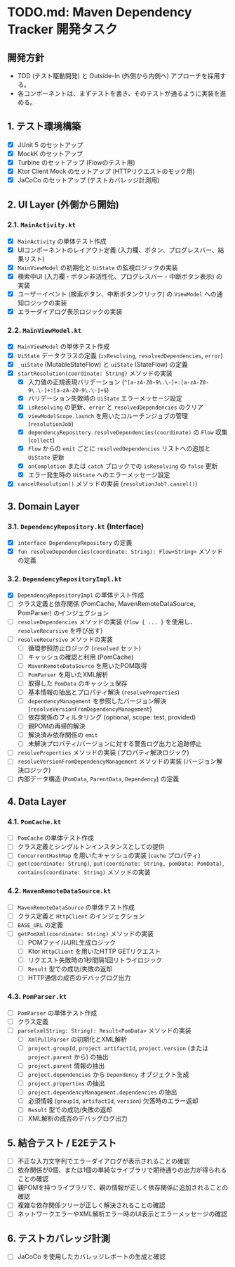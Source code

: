 # TODO.md: Maven Dependency Tracker 開発タスク

## 開発方針
- TDD (テスト駆動開発) と Outside-In (外側から内側へ) アプローチを採用する。
- 各コンポーネントは、まずテストを書き、そのテストが通るように実装を進める。

## 1. テスト環境構築
- [x] JUnit 5 のセットアップ
- [x] MockK のセットアップ
- [x] Turbine のセットアップ (Flowのテスト用)
- [x] Ktor Client Mock のセットアップ (HTTPリクエストのモック用)
- [x] JaCoCo のセットアップ (テストカバレッジ計測用)

## 2. UI Layer (外側から開始)

### 2.1. `MainActivity.kt`
- [x] `MainActivity` の単体テスト作成
- [x] UIコンポーネントのレイアウト定義 (入力欄、ボタン、プログレスバー、結果リスト)
- [x] `MainViewModel` の初期化と `UiState` の監視ロジックの実装
- [x] 検索中UI (入力欄・ボタン非活性化、プログレスバー・中断ボタン表示) の実装
- [x] ユーザーイベント (検索ボタン、中断ボタンクリック) の `ViewModel` への通知ロジックの実装
- [x] エラーダイアログ表示ロジックの実装

### 2.2. `MainViewModel.kt`
- [x] `MainViewModel` の単体テスト作成
- [x] `UiState` データクラスの定義 (`isResolving`, `resolvedDependencies`, `error`)
- [x] `_uiState` (MutableStateFlow) と `uiState` (StateFlow) の定義
- [x] `startResolution(coordinate: String)` メソッドの実装
    - [x] 入力値の正規表現バリデーション (`^[a-zA-Z0-9\.\-]+:[a-zA-Z0-9\.\-]+:[a-zA-Z0-9\.\-]+$`)
    - [x] バリデーション失敗時の `UiState` エラーメッセージ設定
    - [x] `isResolving` の更新、`error` と `resolvedDependencies` のクリア
    - [x] `viewModelScope.launch` を用いたコルーチンジョブの管理 (`resolutionJob`)
    - [x] `dependencyRepository.resolveDependencies(coordinate)` の `Flow` 収集 (`collect`)
    - [x] `Flow` からの `emit` ごとに `resolvedDependencies` リストへの追加と `UiState` 更新
    - [x] `onCompletion` または `catch` ブロックでの `isResolving` の `false` 更新
    - [x] エラー発生時の `UiState` へのエラーメッセージ設定
- [x] `cancelResolution()` メソッドの実装 (`resolutionJob?.cancel()`)

## 3. Domain Layer

### 3.1. `DependencyRepository.kt` (Interface)
- [x] `interface DependencyRepository` の定義
- [x] `fun resolveDependencies(coordinate: String): Flow<String>` メソッドの定義

### 3.2. `DependencyRepositoryImpl.kt`
- [x] `DependencyRepositoryImpl` の単体テスト作成
- [ ] クラス定義と依存関係 (PomCache, MavenRemoteDataSource, PomParser) のインジェクション
- [ ] `resolveDependencies` メソッドの実装 (`flow { ... }` を使用し、`resolveRecursive` を呼び出す)
- [ ] `resolveRecursive` メソッドの実装
    - [ ] 循環参照防止ロジック (`resolved` セット)
    - [ ] キャッシュの確認と利用 (PomCache)
    - [ ] `MavenRemoteDataSource` を用いたPOM取得
    - [ ] `PomParser` を用いたXML解析
    - [ ] 取得した `PomData` のキャッシュ保存
    - [ ] 基本情報の抽出とプロパティ解決 (`resolveProperties`)
    - [ ] `dependencyManagement` を参照したバージョン解決 (`resolveVersionFromDependencyManagement`)
    - [ ] 依存関係のフィルタリング (optional, scope: test, provided)
    - [ ] 親POMの再帰的解決
    - [ ] 解決済み依存関係の `emit`
    - [ ] 未解決プロパティ/バージョンに対する警告ログ出力と追跡停止
- [ ] `resolveProperties` メソッドの実装 (プロパティ解決ロジック)
- [ ] `resolveVersionFromDependencyManagement` メソッドの実装 (バージョン解決ロジック)
- [ ] 内部データ構造 (`PomData`, `ParentData`, `Dependency`) の定義

## 4. Data Layer

### 4.1. `PomCache.kt`
- [ ] `PomCache` の単体テスト作成
- [ ] クラス定義とシングルトンインスタンスとしての提供
- [ ] `ConcurrentHashMap` を用いたキャッシュの実装 (`cache` プロパティ)
- [ ] `get(coordinate: String)`, `put(coordinate: String, pomData: PomData)`, `contains(coordinate: String)` メソッドの実装

### 4.2. `MavenRemoteDataSource.kt`
- [ ] `MavenRemoteDataSource` の単体テスト作成
- [ ] クラス定義と `HttpClient` のインジェクション
- [ ] `BASE_URL` の定義
- [ ] `getPomXml(coordinate: String)` メソッドの実装
    - [ ] POMファイルURL生成ロジック
    - [ ] Ktor `HttpClient` を用いたHTTP GETリクエスト
    - [ ] リクエスト失敗時の1秒間隔1回リトライロジック
    - [ ] `Result` 型での成功/失敗の返却
    - [ ] HTTP通信の成否のデバッグログ出力

### 4.3. `PomParser.kt`
- [ ] `PomParser` の単体テスト作成
- [ ] クラス定義
- [ ] `parse(xmlString: String): Result<PomData>` メソッドの実装
    - [ ] `XmlPullParser` の初期化とXML解析
    - [ ] `project.groupId`, `project.artifactId`, `project.version` (または `project.parent` から) の抽出
    - [ ] `project.parent` 情報の抽出
    - [ ] `project.dependencies` から `Dependency` オブジェクト生成
    - [ ] `project.properties` の抽出
    - [ ] `project.dependencyManagement.dependencies` の抽出
    - [ ] 必須情報 (`groupId`, `artifactId`, `version`) 欠落時のエラー返却
    - [ ] `Result` 型での成功/失敗の返却
    - [ ] XML解析の成否のデバッグログ出力

## 5. 結合テスト / E2Eテスト
- [ ] 不正な入力文字列でエラーダイアログが表示されることの確認
- [ ] 依存関係が0個、または1個の単純なライブラリで期待通りの出力が得られることの確認
- [ ] 親POMを持つライブラリで、親の情報が正しく依存関係に追加されることの確認
- [ ] 複雑な依存関係ツリーが正しく解決されることの確認
- [ ] ネットワークエラーやXML解析エラー時のUI表示とエラーメッセージの確認

## 6. テストカバレッジ計測
- [ ] JaCoCo を使用したカバレッジレポートの生成と確認
